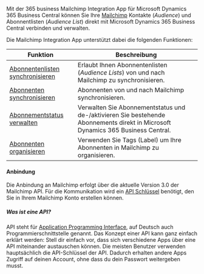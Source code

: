 Mit der 365 business Mailchimp Integration App für Microsoft Dynamics 365 Business Central können Sie Ihre [Mailchimp](https://mailchimp.com/) Kontakte (_Audience_) und Abonnentlisten (_Audience List_) direkt mit Microsoft Dynamics 365 Business Central verbinden und verwalten.

Die Mailchimp Integration App unterstützt dabei die folgenden Funktionen:

| Funktion | Beschreibung |
| --- | --- |
| [Abonnentenlisten synchronisieren](audience-lists/) | Erlaubt Ihnen Abonnentenlisten (_Audience Lists_) von und nach Mailchimp zu synchronisieren.  | 
| [Abonnenten synchronisieren](audience/) | Abonnenten von und nach Mailchimp synchronisieren. |
| [Abonnementstatus verwalten](audience/#wie-ändere-ich-den-abonnementstatus-eines-abonnenten) | Verwalten Sie Abonnementstatus und de-/aktivieren Sie bestehende Abonnements direkt in Microsoft Dynamics 365 Business Central. |
| [Abonnenten organisieren](audience/#wie-füge-ich-tags-label-zu-einem-abonnenten-hinzu) | Verwenden Sie Tags (Label) um Ihre Abonnenten in Mailchimp zu organisieren. |

#### Anbindung
Die Anbindung an Mailchimp erfolgt über die aktuelle Version 3.0 der Mailchimp API. Für die Kommunikation wird ein [API Schlüssel](https://mailchimp.com/de/help/about-api-keys/) benötigt, den Sie in Ihrem Mailchimp Konto erstellen können.

##### Was ist eine API?
API steht für [Application Programming Interface](https://de.wikipedia.org/wiki/Programmierschnittstelle), auf Deutsch auch Programmierschnittstelle genannt. Das Konzept einer API kann ganz einfach erklärt werden: Stell dir einfach vor, dass sich verschiedene Apps über eine API miteinander austauschen können. Die meisten Benutzer verwenden hauptsächlich die API-Schlüssel der API. Dadurch erhalten andere Apps Zugriff auf deinen Account, ohne dass du dein Passwort weitergeben musst.